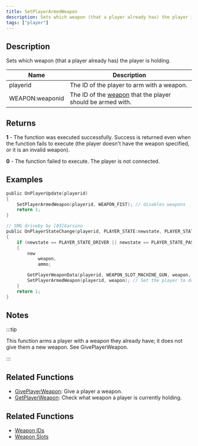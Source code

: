```yaml
---
title: SetPlayerArmedWeapon
description: Sets which weapon (that a player already has) the player is holding.
tags: ["player"]
---
```


## Description

Sets which weapon (that a player already has) the player is holding.

| Name            | Description                                                                          |
| --------------- | ------------------------------------------------------------------------------------ |
| playerid        | The ID of the player to arm with a weapon.                                           |
| WEAPON:weaponid | The ID of the [weapon](../resources/weaponids) that the player should be armed with. |

## Returns

**1** - The function was executed successfully. Success is returned even when the function fails to execute (the player doesn't have the weapon specified, or it is an invalid weapon).

**0** - The function failed to execute. The player is not connected.

## Examples

```c
public OnPlayerUpdate(playerid)
{
    SetPlayerArmedWeapon(playerid, WEAPON_FIST); // disables weapons
    return 1;
}

// SMG driveby by [03]Garsino
public OnPlayerStateChange(playerid, PLAYER_STATE:newstate, PLAYER_STATE:oldstate)
{
    if (newstate == PLAYER_STATE_DRIVER || newstate == PLAYER_STATE_PASSENGER)
    {
        new
            weapon,
            ammo;

        GetPlayerWeaponData(playerid, WEAPON_SLOT_MACHINE_GUN, weapon, ammo); // Get the players SMG weapon in slot 4 (WEAPON_SLOT_MACHINE_GUN)
        SetPlayerArmedWeapon(playerid, weapon); // Set the player to driveby with SMG
    }
    return 1;
}
```

## Notes

:::tip

This function arms a player with a weapon they already have; it does not give them a new weapon. See GivePlayerWeapon.

:::

## Related Functions

- [GivePlayerWeapon](GivePlayerWeapon): Give a player a weapon.
- [GetPlayerWeapon](GetPlayerWeapon): Check what weapon a player is currently holding.

## Related Functions

- [Weapon IDs](../resources/weaponids)
- [Weapon Slots](../resources/weaponslots)
